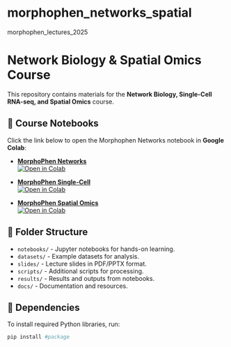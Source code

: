 # morphophen_networks_spatial
morphophen_lectures_2025

# Network Biology & Spatial Omics Course
This repository contains materials for the **Network Biology, Single-Cell RNA-seq, and Spatial Omics** course.

## 📘 Course Notebooks
Click the link below to open the Morphophen Networks notebook in **Google Colab**:

- **[MorphoPhen Networks](notebooks/MorphoPhen_Networks.ipynb)**  
  [![Open in Colab](https://colab.research.google.com/assets/colab-badge.svg)](https://colab.research.google.com/github/geogav/morphophen_networks_spatial/blob/main/notebooks/MorphoPhen_Networks.ipynb)

- **[MorphoPhen Single-Cell](notebooks/MorphoPhen_SingleCell.ipynb)**  
  [![Open in Colab](https://colab.research.google.com/assets/colab-badge.svg)](https://colab.research.google.com/github/geogav/morphophen_networks_spatial/blob/main/notebooks/MorphoPhen_SingleCell.ipynb)

- **[MorphoPhen Spatial Omics](notebooks/MorphoPhen_SpatialOmics.ipynb)**  
  [![Open in Colab](https://colab.research.google.com/assets/colab-badge.svg)](https://colab.research.google.com/github/geogav/morphophen_networks_spatial/blob/main/notebooks/MorphoPhen_SpatialOmics.ipynb)

## 📂 Folder Structure
- `notebooks/` - Jupyter notebooks for hands-on learning.
- `datasets/` - Example datasets for analysis.
- `slides/` - Lecture slides in PDF/PPTX format.
- `scripts/` - Additional scripts for processing.
- `results/` - Results and outputs from notebooks.
- `docs/` - Documentation and resources.

## 📜 Dependencies
To install required Python libraries, run:
```bash
pip install #package
